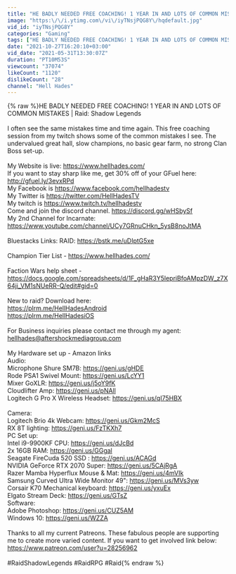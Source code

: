 ```yaml
---
title: "HE BADLY NEEDED FREE COACHING! 1 YEAR IN AND LOTS OF COMMON MISTAKES | Raid: Shadow Legends"
image: "https:\/\/i.ytimg.com\/vi\/iyTNsjPQG8Y\/hqdefault.jpg"
vid_id: "iyTNsjPQG8Y"
categories: "Gaming"
tags: ["HE BADLY NEEDED FREE COACHING! 1 YEAR IN AND LOTS OF COMMON MISTAKES | Raid: Shadow Legends","hell hades","Raid: shadow legends"]
date: "2021-10-27T16:20:10+03:00"
vid_date: "2021-05-31T13:30:07Z"
duration: "PT10M53S"
viewcount: "37074"
likeCount: "1120"
dislikeCount: "28"
channel: "Hell Hades"
---
```

{% raw %}HE BADLY NEEDED FREE COACHING! 1 YEAR IN AND LOTS OF COMMON MISTAKES | Raid: Shadow Legends<br /><br />I often see the same mistakes time and time again. This free coaching session from my twitch shows some of the common mistakes I see. The undervalued great hall, slow champions, no basic gear farm, no strong Clan Boss set-up.<br /><br />My Website is live: <a rel="nofollow" target="blank" href="https://www.hellhades.com/">https://www.hellhades.com/</a><br />If you want to stay sharp like me, get 30% off of your GFuel here: <a rel="nofollow" target="blank" href="http://gfuel.ly/3evxRPd">http://gfuel.ly/3evxRPd</a><br />My Facebook is <a rel="nofollow" target="blank" href="https://www.facebook.com/hellhadestv">https://www.facebook.com/hellhadestv</a><br />My Twitter is <a rel="nofollow" target="blank" href="https://twitter.com/HellHadesTV">https://twitter.com/HellHadesTV</a><br />My twitch is <a rel="nofollow" target="blank" href="https://www.twitch.tv/hellhadestv">https://www.twitch.tv/hellhadestv</a><br />Come and join the discord channel. <a rel="nofollow" target="blank" href="https://discord.gg/wHSbySf">https://discord.gg/wHSbySf</a><br />My 2nd Channel for Incarnate: <a rel="nofollow" target="blank" href="https://www.youtube.com/channel/UCy7GRnuCHkn_5ysB8noJtMA">https://www.youtube.com/channel/UCy7GRnuCHkn_5ysB8noJtMA</a><br /><br />Bluestacks Links: RAID: <a rel="nofollow" target="blank" href="https://bstk.me/uDIptG5xe">https://bstk.me/uDIptG5xe</a> <br /><br />Champion Tier List - <a rel="nofollow" target="blank" href="https://www.hellhades.com/">https://www.hellhades.com/</a><br /><br />Faction Wars help sheet - <a rel="nofollow" target="blank" href="https://docs.google.com/spreadsheets/d/1F_gHaR3Y5lepriBfoAMpzDW_z7X64ji_VM1sNUeRR-Q/edit#gid=0">https://docs.google.com/spreadsheets/d/1F_gHaR3Y5lepriBfoAMpzDW_z7X64ji_VM1sNUeRR-Q/edit#gid=0</a><br /><br />New to raid? Download here:<br /><a rel="nofollow" target="blank" href="https://plrm.me/HellHadesAndroid">https://plrm.me/HellHadesAndroid</a><br /><a rel="nofollow" target="blank" href="https://plrm.me/HellHadesiOS">https://plrm.me/HellHadesiOS</a><br /><br />For Business inquiries please contact me through my agent: hellhades@aftershockmediagroup.com<br /><br />My Hardware set up - Amazon links<br />Audio:<br />Microphone Shure SM7B: <a rel="nofollow" target="blank" href="https://geni.us/gHDE">https://geni.us/gHDE</a><br />Rode PSA1 Swivel Mount: <a rel="nofollow" target="blank" href="https://geni.us/LcYY1">https://geni.us/LcYY1</a><br />Mixer GoXLR: <a rel="nofollow" target="blank" href="https://geni.us/j5oY9fK">https://geni.us/j5oY9fK</a><br />Cloudlifter Amp: <a rel="nofollow" target="blank" href="https://geni.us/pNAll">https://geni.us/pNAll</a><br />Logitech G Pro X Wireless Headset: <a rel="nofollow" target="blank" href="https://geni.us/qI75HBX">https://geni.us/qI75HBX</a><br /><br />Camera:<br />Logitech Brio 4k Webcam: <a rel="nofollow" target="blank" href="https://geni.us/Gkm2McS">https://geni.us/Gkm2McS</a><br />RX 8T lighting: <a rel="nofollow" target="blank" href="https://geni.us/FzTKXh7">https://geni.us/FzTKXh7</a><br />PC Set up:<br />Intel i9-9900KF CPU: <a rel="nofollow" target="blank" href="https://geni.us/dJcBd">https://geni.us/dJcBd</a><br />2x 16GB RAM: <a rel="nofollow" target="blank" href="https://geni.us/GGgal">https://geni.us/GGgal</a><br />Seagate FireCuda 520 SSD : <a rel="nofollow" target="blank" href="https://geni.us/ACAGd">https://geni.us/ACAGd</a><br />NVIDIA GeForce RTX 2070 Super: <a rel="nofollow" target="blank" href="https://geni.us/5CAjRgA">https://geni.us/5CAjRgA</a><br />Razer Mamba Hyperflux Mouse &amp; Mat: <a rel="nofollow" target="blank" href="https://geni.us/4mVIk">https://geni.us/4mVIk</a><br />Samsung Curved Ultra Wide Monitor 49&quot;: <a rel="nofollow" target="blank" href="https://geni.us/MVs3yw">https://geni.us/MVs3yw</a><br />Corsair K70 Mechanical keyboard: <a rel="nofollow" target="blank" href="https://geni.us/yxuEx">https://geni.us/yxuEx</a><br />Elgato Stream Deck: <a rel="nofollow" target="blank" href="https://geni.us/GTsZ">https://geni.us/GTsZ</a><br />Software:<br />Adobe Photoshop: <a rel="nofollow" target="blank" href="https://geni.us/CUZ5AM">https://geni.us/CUZ5AM</a><br />Windows 10: <a rel="nofollow" target="blank" href="https://geni.us/WZZA">https://geni.us/WZZA</a><br /><br />Thanks to all my current Patreons. These fabulous people are supporting me to create more varied content. If you want to get involved link below:<br /><a rel="nofollow" target="blank" href="https://www.patreon.com/user?u=28256962">https://www.patreon.com/user?u=28256962</a><br /><br />#RaidShadowLegends #RaidRPG #Raid{% endraw %}
